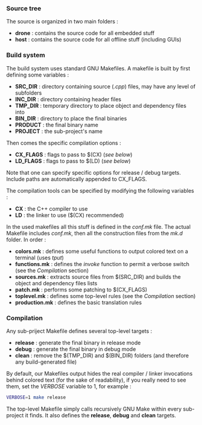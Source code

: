### Source tree
The source is organized in two main folders :
+ **drone** : contains the source code for all embedded stuff
+ **host** : contains the source code for all offline stuff (including GUIs)

### Build system
The build system uses standard GNU Makefiles.
A makefile is built by first defining some variables :
+ **SRC_DIR** : directory containing source (*.cpp*) files, may have any level of subfolders
+ **INC_DIR** : directory containing header files
+ **TMP_DIR** : temporary directory to place object and dependency files into
+ **BIN_DIR** : directory to place the final binaries
+ **PRODUCT** : the final binary name
+ **PROJECT** : the sub-project's name

Then comes the specific compilation options :
+ **CX_FLAGS** : flags to pass to $(CX) (*see below*)
+ **LD_FLAGS** : flags to pass to $(LD) (*see below*)

Note that one can specify specific options for release / debug targets. Include paths are automatically appended to CX_FLAGS.

The compilation tools can be specified by modifying the following variables :
+ **CX** : the C++ compiler to use
+ **LD** : the linker to use ($(CX) recommended)

In the used makefiles all this stuff is defined in the *conf.mk* file. The actual Makefile includes *conf.mk*, then all the construction files from the *mk.d* folder.
In order :
+ **colors.mk** : defines some useful functions to output colored text on a terminal (uses *tput*)
+ **functions.mk** : defines the *invoke* function to permit a verbose switch (see the *Compilation* section)
+ **sources.mk** : extracts source files from $(SRC_DIR) and builds the object and dependency files lists
+ **patch.mk** : performs some patching to $(CX_FLAGS)
+ **toplevel.mk** : defines some top-level rules (see the *Compilation* section)
+ **production.mk** : defines the basic translation rules

### Compilation

Any sub-priject Makefile defines several top-level targets :
+ **release** : generate the final binary in release mode
+ **debug** : generate the final binary in debug mode
+ **clean** : remove the $(TMP_DIR) and $(BIN_DIR) folders (and therefore any build-generated file)

By default, our Makefiles output hides the real compiler / linker invocations behind colored text (for the sake of readability), if you really need to see them,
set the *VERBOSE* variable to 1, for example :
```bash
VERBOSE=1 make release
```

The top-level Makefile simply calls recursively GNU Make within every sub-project it finds. It also defines the **release**, **debug** and **clean** targets.
